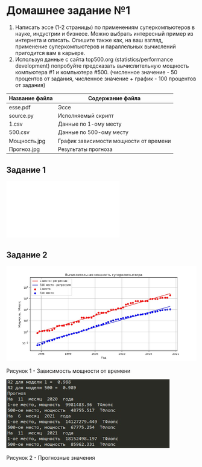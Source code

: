 # Домашнее задание №1
1. Написать эссе (1-2 страницы) по применениям суперкомпьютеров в науке, индустрии и бизнесе. Можно выбрать интересный пример из интернета и описать. Опишите также как, на ваш взгляд, применение суперкомпьютеров и параллельных вычислений пригодится вам в карьере.
2. Используя данные с сайта top500.org (statistics/performance development) попробуйте предсказать вычислительную мощность компьютера #1 и компьютера #500. (численное значение - 50 процентов от задания, численное значение + график - 100 процентов от задания)

Название файла  | Содержание файла
----------------|----------------------
esse.pdf        | Эссе
source.py       | Исполняемый скрипт
1.csv           | Данные по 1-ому месту
500.csv         | Данные по 500-ому месту
Мощность.jpg    | График зависимости мощности от времени
Прогноз.jpg     | Результаты прогноза

## Задание 1
![](esse.pdf)

## Задание 2

![](Мощность.jpg)

Рисунок 1 - Зависимость мощности от времени

![](Прогноз.jpg)

Рисунок 2 - Прогнозные значения

